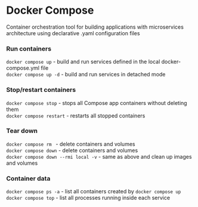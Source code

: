# Docker Compose

Container orchestration tool for building applications with microservices architecture using declarative .yaml configuration files

### Run containers

<code>docker compose up</code> - build and run services defined in the local docker-compose.yml file</br>
<code>docker compose up -d</code> - build and run services in detached mode</br>

### Stop/restart containers

<code>docker compose stop</code> - stops all Compose app containers without deleting them</br>
<code>docker compose restart</code> - restarts all stopped containers</br>

### Tear down

<code>docker compose rm </code> - delete containers and volumes</br>
<code>docker compose down</code> - delete containers and volumes</br>
<code>docker compose down --rmi local -v</code> - same as above and clean up images and volumes</br>

### Container data

<code>docker compose ps -a</code> - list all containers created by <code>docker compose up</code></br>
<code>docker compose top</code> - list all processes running inside each service</br>

